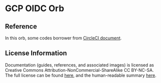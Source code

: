 # GCP OIDC Orb

## Reference
In this orb, some codes borrower from [CircleCI document](https://circleci.com/docs/openid-connect-tokens#google-cloud-platform).

## License Information
Documentation (guides, references, and associated images) is licensed as
Creative Commons Attribution-NonCommercial-ShareAlike CC BY-NC-SA. The full
license can be found
[here](http://creativecommons.org/licenses/by-nc-sa/4.0/legalcode), and the
human-readable summary
[here](http://creativecommons.org/licenses/by-nc-sa/4.0/).
